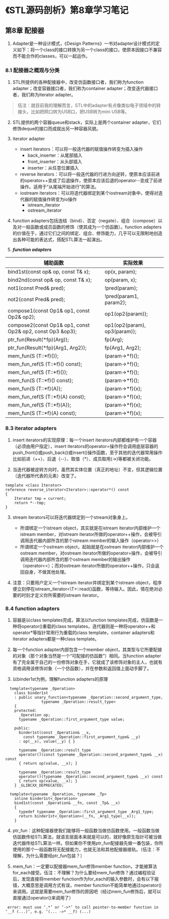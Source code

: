 # 《STL源码剖析》第8章学习笔记

## 第8章 配接器

1. Adapter是一种设计模式，《Design Patterns》一书对adapter设计模式的定义如下：将一个class的接口转换为另一个class的接口，使原本因接口不兼容而不能合作的classes，可以一起运作。

### 8.1 配接器之概观与分类

1. STL所提供的各种配接器中，改变仿函数接口者，我们称为function adapter；改变容器接口者，我们称为container adapter；改变迭代器接口者，我们称为iterator adapter。

> 伍注：就目前我的理解而言，STL中的adapter有点像类似电子领域中的转接头，比如把网口转为USB口，把USB转为mini USB等。

2. STL提供的两个容器queue和stack，实际上是两个container adapter，它们修饰deque的接口而成就出另一种容器风貌。

3. iterator adapter
    - insert iterators：可以将一般迭代器的赋值操作转变为插入操作
        - back_inserter：从尾部插入
        - front_inserter：从头部插入
        - inserter：从任意位置插入
    - reverse iterators：可以将一般迭代器的行进方向逆转，使原本应该前进的operator++变成了后退操作，使原本应该后退的operator--变成了前进操作。适用于“从尾端开始进行”的算法。
    - iostream iterators：可以将迭代器绑定到某个iostream对象中，使得对迭代器的赋值操作转变为io操作
        - istream_iterator
        - ostream_iterator

4. function adapters包括连结（bind）、否定（negate）、组合（compose）以及对一般函数或成员函数的修饰（使其成为一个仿函数）。function adapters的价值在于，通过它们之间的绑定、组合、修饰能力，几乎可以无限制地创造出各种可能的表达式，搭配STL算法一起演出。

5. ***function adapters***

辅助函数  | 实际效果
--------- | --------
bind1st(const op& op, const T& x); | op(x, param);
bind2nd(const op& op, const T& x); | op(param, x);
not1(const Pred& pred); | !pred(param);
not2(const Pred& pred); | !pred(param1, param2);
compose1(const Op1& op1, const Op2& op2); | op1(op2(param));
compose2(const Op1& op1, const Op2& op2, const Op3 &op3); | op1(op2(param), op3(param));
ptr_fun(Result(\*fp)(Arg)); | fp(Arg);
ptr_fun(Result(\*fp)(Arg1, Arg2)); | fp(Arg1, Arg2);
mem_fun(S (T::\*f)()); | (param->\*f)();
mem_fun_ref(S (T::\*f)() const); | (param->\*f)();
mem_fun_ref(S (T::\*f)()); | (param->\*f)();
mem_fun(S (T::\*f)() const); | (param->\*f)();
mem_fun(S (T::\*f)(A)); | (param->\*f)(x);
mem_fun_ref(S (T::\*f)(A) const); | (param->\*f)(x);
mem_fun_ref(S (T::\*f)(A)); | (param->\*f)(x);
mem_fun(S (T::\*f)(A) const); | (param->\*f)(x);

### 8.3 iterator adapters

1. insert iterators的实现原理：每一个insert iterators内部都维护有一个容器（必须由用户指定），insert iterators的operator=操作符会调用底层容器的push_front()或push_back()或insert()操作函数，至于其他的迭代器常用操作比如前进（++）、后退（--）、取值（\*）、成员取用(->)等都被关闭功能。

2. 当迭代器被逆转方向时，虽然其实体位置（真正的地址）不变，但其逻辑位置（迭代器所代表的元素）改变了。
```
template <class Iterator>
reference reverse_iterator<Iterator>::operator*() const
{
    Iterator tmp = current;
    return *--tmp;
}
```

3. stream iterators可以将迭代器绑定到一个stream对象身上。
    - 所谓绑定一个istream object，其实就是在istream iterator内部维护一个istream member，对istream iterator所做的operator++操作，会被导引调用迭代器内部所含的那个istream member的输入操作（operator>>）
    - 所谓绑定一个ostream object，起始就是在ostream iterator内部维护一个ostream member，对ostream iterator所做的operator=操作，会被导引调用迭代器内部所含的那个ostream member的输出操作（operator<<）；而对ostream iterator所做的operator++操作，只会返回自身，不做其他处理。

4. 注意：只要用户定义一个istream iterator并绑定到某个istream object，程序便立刻停在istream_iterator\<\T>::read()函数，等待输入。因此，情在绝对必要的时刻才定义你所需要的istream iterator。

### 8.4 function adapters

1. 容器是以class templates完成，算法以function templates完成，仿函数是一种将operator()重载的class templates，迭代器则是一种将operator++和operator\*等指针常用行为重载的class template，container adapters和iterator adapters都是一种class template。

2. 每一个function adapter内部包含一个member object，其类型与它所要配接的对象（那个对象当然是一个“可配接的仿函数”）相同。当function adapter有了完全属于自己的一份修饰对象在手，它就成了该修饰对象的主人，也就有资格调用该修饰对象（一个仿函数），并在参数和返回值上面动手脚了。

3. 以binder1st为例，理解function adapters的原理
```
  template<typename _Operation>
    class binder1st
    : public unary_function<typename _Operation::second_argument_type,
			    typename _Operation::result_type>
    {
    protected:
      _Operation op;
      typename _Operation::first_argument_type value;

    public:
      binder1st(const _Operation& __x,
		const typename _Operation::first_argument_type& __y)
      : op(__x), value(__y) { }

      typename _Operation::result_type
      operator()(const typename _Operation::second_argument_type& __x) const
      { return op(value, __x); }

      typename _Operation::result_type
      operator()(typename _Operation::second_argument_type& __x) const
      { return op(value, __x); }
    } _GLIBCXX_DEPRECATED;

  template<typename _Operation, typename _Tp>
    inline binder1st<_Operation>
    bind1st(const _Operation& __fn, const _Tp& __x)
    {
      typedef typename _Operation::first_argument_type _Arg1_type;
      return binder1st<_Operation>(__fn, _Arg1_type(__x));
    }
```

4. ptr_fun：这种配接器使我们能够将一般函数当做仿函数使用。一般函数当做仿函数传给STL算法，就语言层面本来就是可以的，就好像原生指针可被当做迭代器传给STL算法一样。但如果你不使用ptr_fun配接器先做一番包装，你所使用的那个一般函数将无配接能力，也就无法和其他配接器接轨。（伍注：不理解，为什么需要经ptr_fun包装？）

5. mem_fun：一定要以配接器mem_fun修饰member function，才能被算法for_each接受。伍注：不理解？为什么要经mem_fun修饰？通过编程验证后，发现直接将member function作为for_each的输入参数时，会有以下报错，大概意思是调用方式有误，member function不能简单地通过operator()来调用。这就是需要mem_fun修饰的原因吧（经过mem_fun修饰后，就可以直接通过operator()来调用了）
```
 error: must use ‘.*’ or ‘->*’ to call pointer-to-member function in ‘__f (...)’, e.g. ‘(... ->* __f) (...)
```
